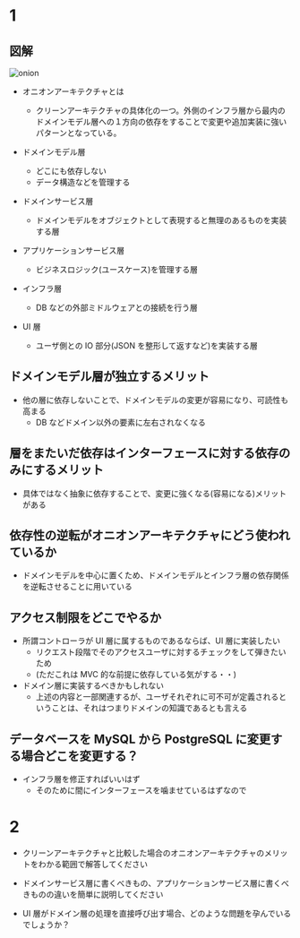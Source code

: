 # 1

## 図解

![onion](https://user-images.githubusercontent.com/30624076/186174493-e8477e12-065c-487e-96c1-2704c374ff2a.png)

- オニオンアーキテクチャとは

  - クリーンアーキテクチャの具体化の一つ。外側のインフラ層から最内のドメインモデル層への１方向の依存をすることで変更や追加実装に強いパターンとなっている。

- ドメインモデル層
  - どこにも依存しない
  - データ構造などを管理する
- ドメインサービス層
  - ドメインモデルをオブジェクトとして表現すると無理のあるものを実装する層
- アプリケーションサービス層
  - ビジネスロジック(ユースケース)を管理する層
- インフラ層
  - DB などの外部ミドルウェアとの接続を行う層
- UI 層
  - ユーザ側との IO 部分(JSON を整形して返すなど)を実装する層

## ドメインモデル層が独立するメリット

- 他の層に依存しないことで、ドメインモデルの変更が容易になり、可読性も高まる
  - DB などドメイン以外の要素に左右されなくなる

## 層をまたいだ依存はインターフェースに対する依存のみにするメリット

- 具体ではなく抽象に依存することで、変更に強くなる(容易になる)メリットがある

## 依存性の逆転がオニオンアーキテクチャにどう使われているか

- ドメインモデルを中心に置くため、ドメインモデルとインフラ層の依存関係を逆転させることに用いている

## アクセス制限をどこでやるか

- 所謂コントローラが UI 層に属するものであるならば、UI 層に実装したい
  - リクエスト段階でそのアクセスユーザに対するチェックをして弾きたいため
  - (ただこれは MVC 的な前提に依存している気がする・・)
- ドメイン層に実装するべきかもしれない
  - 上述の内容と一部関連するが、ユーザそれぞれに可不可が定義されるということは、それはつまりドメインの知識であるとも言える

## データベースを MySQL から PostgreSQL に変更する場合どこを変更する？

- インフラ層を修正すればいいはず
  - そのために間にインターフェースを噛ませているはずなので

# 2

- クリーンアーキテクチャと比較した場合のオニオンアーキテクチャのメリットをわかる範囲で解答してください

- ドメインサービス層に書くべきもの、アプリケーションサービス層に書くべきものの違いを簡単に説明してください

- UI 層がドメイン層の処理を直接呼び出す場合、どのような問題を孕んでいるでしょうか？
